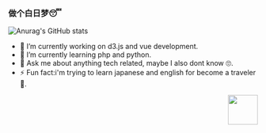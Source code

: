 ### 做个白日梦😴
![Anurag's GitHub stats](https://github-readme-stats.vercel.app/api?username=kikyoluka&bg_color=30,e96443,904e95&title_color=fff&text_color=fff&count_private=true&hide_border=true&count_private=true)

- 🔭 I’m currently working on d3.js and vue development.
- 🌱 I’m currently learning php and python.
- 💬 Ask me about anything tech related, maybe I also dont know 🙄.
- ⚡ Fun fact:i'm trying to learn japanese and english for become a traveler🧭.

<img src="https://view.moezx.cc/images/2021/02/25/7217294a8cb992d37eceeb8f5a01d100.gif" height="60" align="right"/>
